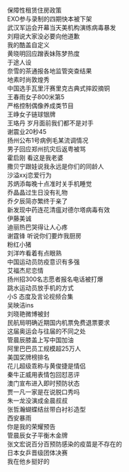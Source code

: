 保障性租赁住房政策  
EXO参与录制的四期快本被下架  
武汉军运会开幕当天美机构演练病毒暴发  
刘翔说大家没必要向他道歉  
我的酷盖自定义  
黄晓明回应蹭表妹陈梦热度  
于途人设  
奈雪的茶通报各地监管突查结果  
地素时尚敦煌秀  
中国选手瓦里汗赛里克古典式摔跤摘铜  
王春雨女子800米第5  
严格控制偶像养成类节目  
王峥女子链球银牌  
王珞丹 岁月面前我们都不是对手  
谢震业20秒45  
扬州公布1号病例毛某流调情况  
男子回应郑州抗灾后返粤被骂  
霍启刚 看这是我老婆  
撒贝宁跟娃说我永远是你们的同龄人  
沙溢xxj恋爱行为  
苏炳添每晚十点准时关手机睡觉  
乔晶晶过生日没有礼物  
乔夕辰简亦繁终于亲了  
新发现中药连花清瘟对德尔塔病毒有效  
伊藤美诚  
迪丽热巴哭得让人心疼  
谢霆锋 听说你们要炸我厨房  
粉红小猪  
刘洋咋看着有点眼熟  
中国运动员防疫意识有多强  
艾福杰尼恋情  
扬州招300名志愿者报名电话被打爆  
跳水运动员放手机的方式  
小S 态度及言论视频合集  
吴映洁ins  
刘晓艳微博被封  
民航局明确近期国内机票免费退票要求  
这届奥运会与往届的不同之处  
管晨辰膝盖上写中国加油  
阿里巴巴员工规模超25万人  
美国奖牌榜排名  
花儿超级乖称与黄俊捷是情侣  
秦牛正威用表情包回怼恶评  
澳门宣布进入即时预防状态  
贾一凡一家是在说脱口秀吗  
朱一龙没演成金晨叔叔  
张哲瀚蝴蝶结丝带白衬衫造型  
西安暴雨  
你是我的荣耀预告  
管晨辰女子平衡木金牌  
张文宏说百分百预防感染的疫苗是不存在的  
日本女乒晋级团体决赛  
我在他乡挺好的  
